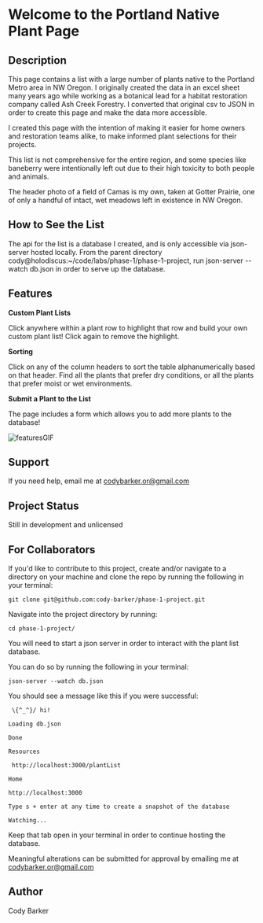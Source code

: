 # Welcome to the Portland Native Plant Page


## Description

This page contains a list with a large number of plants native to the Portland Metro area in NW Oregon. I originally created the data in an excel sheet many years ago while working as a botanical lead for a habitat restoration company called Ash Creek Forestry. I converted that original csv to JSON in order to create this page and make the data more accessible.

I created this page with the intention of making it easier for home owners and restoration teams alike, to make informed plant selections for their projects.

This list is not comprehensive for the entire region, and some species like baneberry were intentionally left out due to their high toxicity to both people and animals.

The header photo of a field of Camas is my own, taken at Gotter Prairie, one of only a handful of intact, wet meadows left in existence in NW Oregon.


## How to See the List

The api for the list is a database I created, and is only accessible via json-server hosted locally.
From the parent directory cody@holodiscus:~/code/labs/phase-1/phase-1-project, run json-server --watch db.json in order to serve up the database.


## Features

**Custom Plant Lists**

Click anywhere within a plant row to highlight that row and build your own custom plant list! Click again to remove the highlight.

**Sorting**

Click on any of the column headers to sort the table alphanumerically based on that header. Find all the plants that prefer dry conditions, or all the plants that prefer moist or wet environments.

**Submit a Plant to the List**

The page includes a form which allows you to add more plants to the database!

<img src="photos/Phase-1-Project-README-GIF.gif" alt="featuresGIF">

## Support

If you need help, email me at codybarker.or@gmail.com


## Project Status

Still in development and unlicensed


## For Collaborators
If you'd like to contribute to this project, create and/or navigate to a directory on your machine and clone the repo by running the following in your terminal:

`git clone git@github.com:cody-barker/phase-1-project.git`

Navigate into the project directory by running:

`cd phase-1-project/`

You will need to start a json server in order to interact with the plant list database.

You can do so by running the following in your terminal:

`json-server --watch db.json`

You should see a message like this if you were successful:

` \{^_^}/ hi!`

`Loading db.json`

`Done`

`Resources`

` http://localhost:3000/plantList`

`Home`

`http://localhost:3000`

`Type s + enter at any time to create a snapshot of the database`

`Watching...`


Keep that tab open in your terminal in order to continue hosting the database.

Meaningful alterations can be submitted for approval by emailing me at codybarker.or@gmail.com

## Author

Cody Barker




